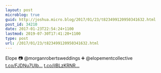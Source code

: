 ```yaml
---
layout: post
microblog: true
guid: http://joshua.micro.blog/2017/01/23/t823499120950341632.html
post_id: 34210
date: 2017-01-23T22:54:24+1100
lastmod: 2019-07-30T17:41:20+1100
type: post
url: /2017/01/23/t823499120950341632.html
---
```

Elope 📷 @morganrobertsweddings ➕ @elopementcollective [t.co/FJDNu7UIb...](https://t.co/FJDNu7UIbI) [t.co/ilBLzKRNR...](https://t.co/ilBLzKRNRm)
